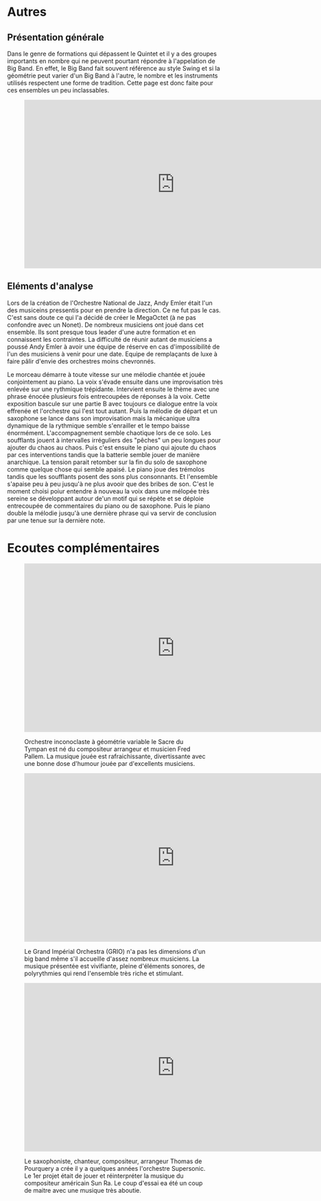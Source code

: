 # Autres

## Présentation générale
Dans le genre de formations qui dépassent le Quintet et il y a des groupes importants en nombre qui ne peuvent pourtant répondre à l'appelation de Big Band. En effet, le Big Band fait souvent référence au style Swing et si la géométrie peut varier d'un Big Band à l'autre, le nombre et les instruments utilisés respectent une forme de tradition. Cette page est donc faite pour ces ensembles un peu inclassables.

<figure class="app-frame formations text-align-center" data-title="4/4cm3/Horizons - Andy Emler MegaOctet">
<iframe width="699" height="393" src="https://www.youtube.com/embed/nnAl4Wnfu2o" title="4 4cm3 horizons  Andy Emler Megaoctet" frameborder="0" allow="accelerometer; autoplay; clipboard-write; encrypted-media; gyroscope; picture-in-picture; web-share" allowfullscreen></iframe>
<!--<video src="assets/images/4-4cm3-horizons--Andy-Emler" controls> -->
</figure>

## Eléments d'analyse
Lors de la création de l'Orchestre National de Jazz, Andy Emler était l'un des musiceins pressentis pour en prendre la direction. Ce ne fut pas le cas. C'est sans doute ce qui l'a décidé de créer le MegaOctet (à ne pas confondre avec un Nonet). De nombreux musiciens ont joué dans cet ensemble. Ils sont presque tous leader d'une autre formation et en connaissent les contraintes. La difficulté de réunir autant de musiciens a poussé Andy Emler à avoir une équipe de réserve en cas d'impossibilité de l'un des musiciens à venir pour une date. Equipe de remplaçants de luxe à faire pâlir d'envie des orchestres moins chevronnés.

Le morceau démarre à toute vitesse sur une mélodie chantée et jouée conjointement au piano. La voix s'évade ensuite dans une improvisation très enlevée sur une rythmique trépidante. Intervient ensuite le thème avec une phrase énocée plusieurs fois entrecoupées de réponses à la voix. Cette exposition bascule sur une partie B avec toujours ce dialogue entre la voix effrenée et l'orchestre qui l'est tout autant. Puis la mélodie de départ et un saxophone se lance dans son improvisation mais la mécanique ultra dynamique de la rythmique semble s'enrailler et le tempo baisse énormément. L'accompagnement semble chaotique lors de ce solo. Les soufflants jouent à intervalles irréguliers des "pêches" un peu longues pour ajouter du chaos au chaos. Puis c'est ensuite le piano qui ajoute du chaos par ces interventions tandis que la batterie semble jouer de manière anarchique. La tension parait retomber sur la fin du solo de saxophone comme quelque chose qui semble apaisé. Le piano joue des trémolos tandis que les soufflants posent des sons plus consonnants. Et l'ensemble s'apaise peu à peu jusqu'à ne plus avooir que des bribes de son. C'est le moment choisi poiur entendre à nouveau la voix dans une mélopée très sereine se développant autour de'un motif qui se répète et se déploie entrecoupée de commentaires du piano ou de saxophone. Puis le piano double la mélodie jusqu'à une dernière phrase qui va servir de conclusion par une tenue sur la dernière note.

# Ecoutes complémentaires
<div class="encarts">
<figure class="app-frame encart text-align-center formations" data-title="Et pour quelques fayots de plus (suite et fin) - Fred Pallem et Le Sacre du Tympan">
<iframe width="699" height="393" src="https://www.youtube.com/embed/_xCeQ7f9o3c" title="Et pour quelques fayots de plus (suite et fin)" frameborder="0" allow="accelerometer; autoplay; clipboard-write; encrypted-media; gyroscope; picture-in-picture; web-share" allowfullscreen></iframe>
   <!-- <video controls src="assets/images/Et.pour.quelques.fayots.de.plus.suite.et.fin_v720P.mp4"></video>-->
  <p>
Orchestre inconoclaste à géométrie variable le Sacre du Tympan est né du compositeur arrangeur et musicien Fred Pallem. La musique jouée est rafraichissante, divertissante avec une bonne dose d'humour jouée par d'excellents musiciens.
  </p>
</figure>
<figure class="app-frame encart text-align-center formations" data-title="Cult of Twins - Grand Impérial Orchestra">
<iframe width="699" height="393" src="https://www.youtube.com/embed/uu0-5CQ1WoI" title="Cult of Twins" frameborder="0" allow="accelerometer; autoplay; clipboard-write; encrypted-media; gyroscope; picture-in-picture; web-share" allowfullscreen></iframe>
  <!--<video controls src="assets/images/Cult-of-Twins--GRIO_v720P.mp4"></video>-->
  <p>
Le Grand Impérial Orchestra (GRIO) n'a pas les dimensions d'un big band même s'il accueille d'assez nombreux musiciens. La musique présentée est vivifiante, pleine d'éléments sonores, de polyrythmies qui rend l'ensemble très riche et stimulant.
  </p>
</figure>
<figure class="app-frame encart text-align-center formations" data-title="Thomas de Pourquery : Love in outer space (Sun Ra) - Concert des résidents, Jazz sous les pommiers">
<iframe width="699" height="393" src="https://www.youtube.com/embed/EayPBDchDeM" title="Thomas de Pourquery : Love in outer space (Sun Ra) - Concert des résidents, Jazz sous les pommiers" frameborder="0" allow="accelerometer; autoplay; clipboard-write; encrypted-media; gyroscope; picture-in-picture; web-share" allowfullscreen></iframe>
  <!--<video controls src="assets/images/Thomas.de.Pourquery-Love.in.outher.space.Sun.Ra-Concert.des.résidents.Jazz.sous.les.pommiers_v720P.mp4"></video>-->
  <p>
Le saxophoniste, chanteur, compositeur, arrangeur Thomas de Pourquery a crée il y a quelques années l'orchestre Supersonic. Le 1er projet était de jouer et réinterpréter la musique du compositeur américain Sun Ra. Le coup d'essai ea été un coup de maitre avec une musique très aboutie.
  </p>
</figure>
</div>